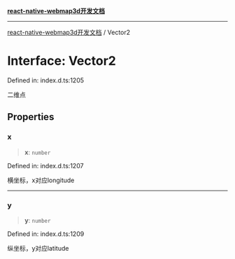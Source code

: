 [**react-native-webmap3d开发文档**](../README.md)

***

[react-native-webmap3d开发文档](../globals.md) / Vector2

# Interface: Vector2

Defined in: index.d.ts:1205

二维点

## Properties

### x

> **x**: `number`

Defined in: index.d.ts:1207

横坐标，x对应longitude

***

### y

> **y**: `number`

Defined in: index.d.ts:1209

纵坐标，y对应latitude
